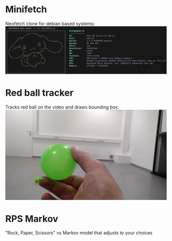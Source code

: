 # Minifetch
Neofetch clone for debian based systems:
![minifetch.png](assets/minifetch.png)

# Red ball tracker
Tracks red ball on the video and draws bounding box:
![red-ball.png](assets/red-ball.png)

# RPS Markov
"Rock, Paper, Scissors" vs Markov model that adjusts to your choices